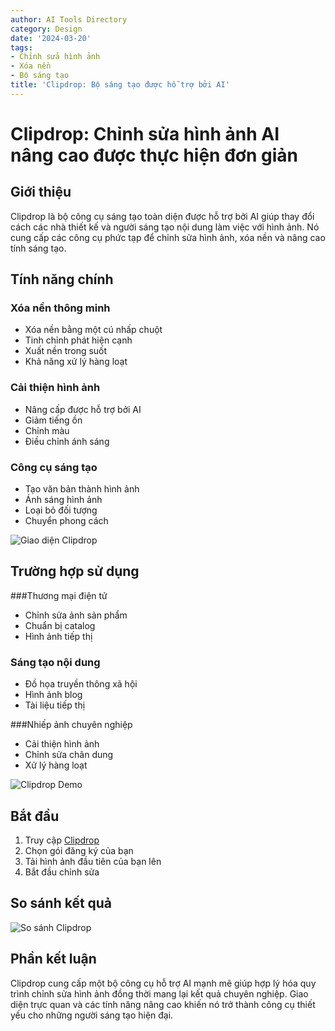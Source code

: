 ```yaml
---
author: AI Tools Directory
category: Design
date: '2024-03-20'
tags:
- Chỉnh sửa hình ảnh
- Xóa nền
- Bộ sáng tạo
title: 'Clipdrop: Bộ sáng tạo được hỗ trợ bởi AI'
---
```


# Clipdrop: Chỉnh sửa hình ảnh AI nâng cao được thực hiện đơn giản

## Giới thiệu

Clipdrop là bộ công cụ sáng tạo toàn diện được hỗ trợ bởi AI giúp thay đổi cách các nhà thiết kế và người sáng tạo nội dung làm việc với hình ảnh. Nó cung cấp các công cụ phức tạp để chỉnh sửa hình ảnh, xóa nền và nâng cao tính sáng tạo.

## Tính năng chính

### Xóa nền thông minh
- Xóa nền bằng một cú nhấp chuột
- Tinh chỉnh phát hiện cạnh
- Xuất nền trong suốt
- Khả năng xử lý hàng loạt

### Cải thiện hình ảnh
- Nâng cấp được hỗ trợ bởi AI
- Giảm tiếng ồn
- Chỉnh màu
- Điều chỉnh ánh sáng

### Công cụ sáng tạo
- Tạo văn bản thành hình ảnh
- Ánh sáng hình ảnh
- Loại bỏ đối tượng
- Chuyển phong cách

![Giao diện Clipdrop](/imgs/clipdrop/interface.jpg)

## Trường hợp sử dụng

###Thương mại điện tử
- Chỉnh sửa ảnh sản phẩm
- Chuẩn bị catalog
- Hình ảnh tiếp thị

### Sáng tạo nội dung
- Đồ họa truyền thông xã hội
- Hình ảnh blog
- Tài liệu tiếp thị

###Nhiếp ảnh chuyên nghiệp
- Cải thiện hình ảnh
- Chỉnh sửa chân dung
- Xử lý hàng loạt

![Clipdrop Demo](/imgs/clipdrop/demo.jpg)

## Bắt đầu

1. Truy cập [Clipdrop](https://clipdrop.co)
2. Chọn gói đăng ký của bạn
3. Tải hình ảnh đầu tiên của bạn lên
4. Bắt đầu chỉnh sửa

## So sánh kết quả

![So sánh Clipdrop](/imgs/clipdrop/comparison.jpg)

## Phần kết luận

Clipdrop cung cấp một bộ công cụ hỗ trợ AI mạnh mẽ giúp hợp lý hóa quy trình chỉnh sửa hình ảnh đồng thời mang lại kết quả chuyên nghiệp. Giao diện trực quan và các tính năng nâng cao khiến nó trở thành công cụ thiết yếu cho những người sáng tạo hiện đại.